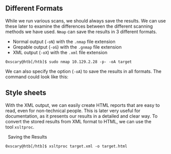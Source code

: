 ## Different Formats

While we run various scans, we should always save the results. We can use these later to examine the differences between the different scanning methods we have used. `Nmap` can save the results in 3 different formats.

- Normal output (`-oN`) with the `.nmap` file extension
- Grepable output (`-oG`) with the `.gnmap` file extension
- XML output (`-oX`) with the `.xml` file extension

```shell-session
0xscary@htb[/htb]$ sudo nmap 10.129.2.28 -p- -oA target
```


We can also specify the option (`-oA`) to save the results in all formats. The command could look like this:

## Style sheets

With the XML output, we can easily create HTML reports that are easy to read, even for non-technical people. This is later very useful for documentation, as it presents our results in a detailed and clear way. To convert the stored results from XML format to HTML, we can use the tool `xsltproc`.

  Saving the Results

```shell-session
0xscary@htb[/htb]$ xsltproc target.xml -o target.html
```

